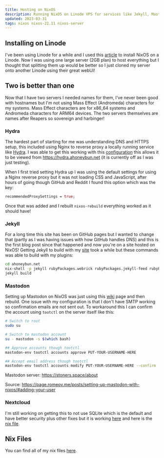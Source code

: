 ```yaml
---
title: Hosting on NixOS
description: Running NixOS on Linode VPS for services like Jekyll, Mastodon and Nextcloud.
updated: 2023-03-31
tags: nixos nixos-22.11 nixos-server
---
```


## Installing on Linode

I've been using Linode for a while and I used this [article](https://www.linode.com/docs/guides/install-nixos-on-linode/) to install NixOS on a Linode. Now I was using one large server (2GB plan) to host everything but I thought that splitting them up would be better so I just cloned my server onto another Linode using their great webUI! 

## Two is better than one

Now that I have two servers I needed names for them, I've never been good with hostnames but I'm not using Mass Effect (Andromeda) characters for my systems. Mass Effect characters are for x86_64 systems and Andromeda characters for ARM64 devices. The two servers themselves are names after Reapers so sovereign and harbinger!

### Hydra 

The hardest part of starting for me was understanding DNS and HTTPS setup, this included using Nginx to reverse proxy a locally running service like [Hydra](https://github.com/NixOS/hydra). I was able to get this working with this [configuration](https://gitlab.com/ahoneybun/nix-configs/-/blob/main/dev/hydra-ahoneybun-net.nix) this allows it to be viewed from https://hydra.ahoneybun.net (it is currently off as I was just testing). 

When I first tried setting Hydra up I was using the default settings for using a Nginx reverse proxy but it was not loading CSS and JavaScript, after hours of going though GitHub and Reddit I found this option which was the key:

```nix
recommendedProxySettings = true;
```

Once that was added and I rebuilt `nixos-rebuild` everything worked as it should have!

### Jekyll

For a long time this site has been on GitHub pages but I wanted to change that (partly as I was having issues with how GitHub handles DNS) and this is the first blog post since that happened and now you're on a site hosted on NixOS! Getting Jekyll to build with my [site](https://github.com/ahoneybun/ahoneybun.net) took a while but these commands was able to build with my plugins:

```bash
cd ahoneybun.net
nix-shell -p jekyll rubyPackages.webrick rubyPackages.jekyll-feed rubyPackages.jekyll-redirect-from
jekyll build
```

### Mastodon

Setting up Mastodon on NixOS was just using this [wiki](https://nixos.wiki/wiki/Mastodon) page and then rebuild. One issue with my configuration is that I don't have SMTP working so confirmation emails are not sent out. To workaround this I can confirm the account using `tootctl` on the server itself like this:

```bash
# Switch to root
sudo su

# Switch to mastodon account
su - mastodon -s $(which bash)

## Approve accounts though tootctl
mastodon-env tootctl accounts approve PUT-YOUR-USERNAME-HERE

## Accept email address though tootctl 
mastodon-env tootctl accounts modify PUT-YOUR-USERNAME-HERE --confirm
```

Mastodon server: https://stoners.space/about

Source: https://page.romeov.me/posts/setting-up-mastodon-with-nixos/#adding-your-user

### Nextcloud

I'm still working on getting this to not use SQLite which is the default and have better security plus other fixes but it is working [here](https://cloud.ahoneybun.net) and here is the [nix file](https://gitlab.com/ahoneybun/nix-configs/-/blob/main/web/cloud-ahoneybun-net.nix).

## Nix Files

You can find all of my nix files [here](https://gitlab.com/ahoneybun/nix-configs).
